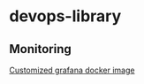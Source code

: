 # devops-library

## Monitoring

[Customized grafana docker image](https://github.com/actano/grafana)
